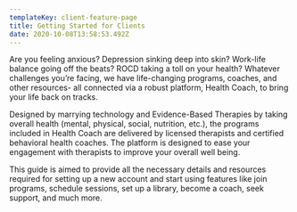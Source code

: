 ```yaml
---
templateKey: client-feature-page
title: Getting Started for Clients
date: 2020-10-08T13:58:53.492Z
---
```

Are you feeling anxious? Depression sinking deep into skin? Work-life balance going off the beats? ROCD taking a toll on your health? Whatever challenges you’re facing, we have life-changing programs, coaches, and other resources- all connected via a robust platform, Health Coach, to bring your life back on tracks. 

Designed by marrying technology and Evidence-Based Therapies by taking overall health (mental, physical, social, nutrition, etc.), the programs included in Health Coach are delivered by licensed therapists and certified behavioral health coaches. The platform is designed to ease your engagement with therapists to improve your overall well being. 

This guide is aimed to provide all the necessary details and resources required for setting up a new account and start using features like join programs, schedule sessions, set up a library, become a coach, seek support, and much more.
